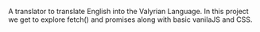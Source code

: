 A translator to translate English into the Valyrian Language. In this project we get to explore fetch() and promises along with basic vanilaJS and CSS.